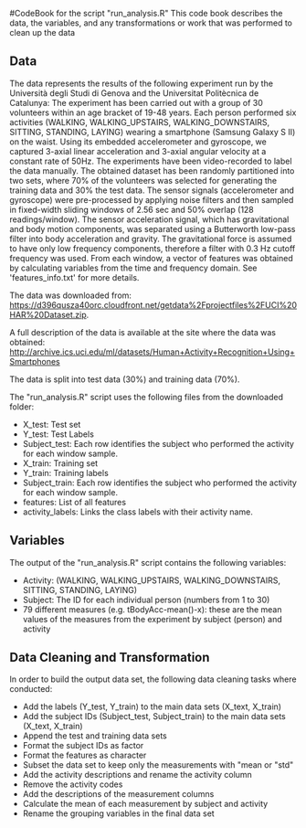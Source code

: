 #CodeBook for the script "run_analysis.R"
This code book describes the data, the variables, and any transformations or work that was performed to clean up the data

## Data
The data represents the results of the following experiment run by the Università degli Studi di Genova and the Universitat Politècnica de Catalunya:
The experiment has been carried out with a group of 30 volunteers within an age bracket of 19-48 years. Each person performed six activities (WALKING, WALKING_UPSTAIRS, WALKING_DOWNSTAIRS, SITTING, STANDING, LAYING) wearing a smartphone (Samsung Galaxy S II) on the waist. Using its embedded accelerometer and gyroscope, we captured 3-axial linear acceleration and 3-axial angular velocity at a constant rate of 50Hz. The experiments have been video-recorded to label the data manually. The obtained dataset has been randomly partitioned into two sets, where 70% of the volunteers was selected for generating the training data and 30% the test data. 
The sensor signals (accelerometer and gyroscope) were pre-processed by applying noise filters and then sampled in fixed-width sliding windows of 2.56 sec and 50% overlap (128 readings/window). The sensor acceleration signal, which has gravitational and body motion components, was separated using a Butterworth low-pass filter into body acceleration and gravity. The gravitational force is assumed to have only low frequency components, therefore a filter with 0.3 Hz cutoff frequency was used. From each window, a vector of features was obtained by calculating variables from the time and frequency domain. See 'features_info.txt' for more details. 

The data was downloaded from:
https://d396qusza40orc.cloudfront.net/getdata%2Fprojectfiles%2FUCI%20HAR%20Dataset.zip.

A full description of the data is available at the site where the data was obtained:
http://archive.ics.uci.edu/ml/datasets/Human+Activity+Recognition+Using+Smartphones 

The data is split into test data (30%) and training data (70%).

The "run_analysis.R" script uses the following files from the downloaded folder:
* X_test: Test set
* Y_test: Test Labels
* Subject_test: Each row identifies the subject who performed the activity for each window sample. 
* X_train: Training set
* Y_train: Training labels
* Subject_train: Each row identifies the subject who performed the activity for each window sample. 
* features: List of all features
* activity_labels: Links the class labels with their activity name.


## Variables
The output of the "run_analysis.R" script contains the following variables:
* Activity: (WALKING, WALKING_UPSTAIRS, WALKING_DOWNSTAIRS, SITTING, STANDING, LAYING)
* Subject: The ID for each individual person (numbers from 1 to 30)
* 79 different measures (e.g. tBodyAcc-mean()-x): these are the mean values of the measures from the experiment by subject (person) and activity


## Data Cleaning and Transformation
In order to build the output data set, the following data cleaning tasks where conducted:
* Add the labels (Y_test, Y_train) to the main data sets (X_text, X_train)
* Add the subject IDs (Subject_test, Subject_train) to the main data sets (X_text, X_train)
* Append the test and training data sets
* Format the subject IDs as factor
* Format the features as character
* Subset the data set to keep only the measurements with "mean or "std"
* Add the activity descriptions and rename the activity column
* Remove the activity codes
* Add the descriptions of the measurement columns
* Calculate the mean of each measurement by subject and activity
* Rename the grouping variables in the final data set

